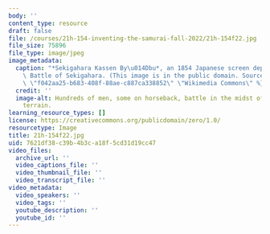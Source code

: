 ```yaml
---
body: ''
content_type: resource
draft: false
file: /courses/21h-154-inventing-the-samurai-fall-2022/21h-154f22.jpg
file_size: 75896
file_type: image/jpeg
image_metadata:
  caption: "*Sekigahara Kassen By\u014Dbu*, an 1854 Japanese screen depicting the\
    \ Battle of Sekigahara. (This image is in the public domain. Source: {{% resource_link\
    \ \"f042aa25-b683-408f-88ae-c887ca338852\" \"Wikimedia Commons\" %}}.)"
  credit: ''
  image-alt: Hundreds of men, some on horseback, battle in the midst of a green hill
    terrain.
learning_resource_types: []
license: https://creativecommons.org/publicdomain/zero/1.0/
resourcetype: Image
title: 21h-154f22.jpg
uid: 7621df38-c39b-4b3c-a18f-5cd31d19cc47
video_files:
  archive_url: ''
  video_captions_file: ''
  video_thumbnail_file: ''
  video_transcript_file: ''
video_metadata:
  video_speakers: ''
  video_tags: ''
  youtube_description: ''
  youtube_id: ''
---
```

